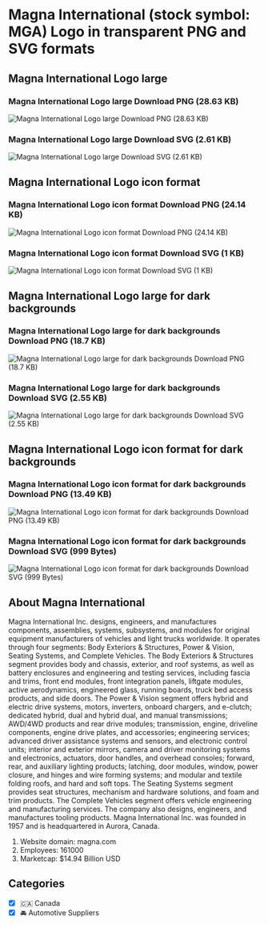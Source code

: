 # Magna International (stock symbol: MGA) Logo in transparent PNG and SVG formats

## Magna International Logo large

### Magna International Logo large Download PNG (28.63 KB)

![Magna International Logo large Download PNG (28.63 KB)](/img/orig/MGA_BIG-cbaa1a84.png)

### Magna International Logo large Download SVG (2.61 KB)

![Magna International Logo large Download SVG (2.61 KB)](/img/orig/MGA_BIG-a1e0a527.svg)

## Magna International Logo icon format

### Magna International Logo icon format Download PNG (24.14 KB)

![Magna International Logo icon format Download PNG (24.14 KB)](/img/orig/MGA-61d0a782.png)

### Magna International Logo icon format Download SVG (1 KB)

![Magna International Logo icon format Download SVG (1 KB)](/img/orig/MGA-278524cd.svg)

## Magna International Logo large for dark backgrounds

### Magna International Logo large for dark backgrounds Download PNG (18.7 KB)

![Magna International Logo large for dark backgrounds Download PNG (18.7 KB)](/img/orig/MGA_BIG.D-1d56388d.png)

### Magna International Logo large for dark backgrounds Download SVG (2.55 KB)

![Magna International Logo large for dark backgrounds Download SVG (2.55 KB)](/img/orig/MGA_BIG.D-4b4feea5.svg)

## Magna International Logo icon format for dark backgrounds

### Magna International Logo icon format for dark backgrounds Download PNG (13.49 KB)

![Magna International Logo icon format for dark backgrounds Download PNG (13.49 KB)](/img/orig/MGA.D-935abc21.png)

### Magna International Logo icon format for dark backgrounds Download SVG (999 Bytes)

![Magna International Logo icon format for dark backgrounds Download SVG (999 Bytes)](/img/orig/MGA.D-dca0ae69.svg)

## About Magna International

Magna International Inc. designs, engineers, and manufactures components, assemblies, systems, subsystems, and modules for original equipment manufacturers of vehicles and light trucks worldwide. It operates through four segments: Body Exteriors & Structures, Power & Vision, Seating Systems, and Complete Vehicles. The Body Exteriors & Structures segment provides body and chassis, exterior, and roof systems, as well as battery enclosures and engineering and testing services, including fascia and trims, front end modules, front integration panels, liftgate modules, active aerodynamics, engineered glass, running boards, truck bed access products, and side doors. The Power & Vision segment offers hybrid and electric drive systems, motors, inverters, onboard chargers, and e-clutch; dedicated hybrid, dual and hybrid dual, and manual transmissions; AWD/4WD products and rear drive modules; transmission, engine, driveline components, engine drive plates, and accessories; engineering services; advanced driver assistance systems and sensors, and electronic control units; interior and exterior mirrors, camera and driver monitoring systems and electronics, actuators, door handles, and overhead consoles; forward, rear, and auxiliary lighting products; latching, door modules, window, power closure, and hinges and wire forming systems; and modular and textile folding roofs, and hard and soft tops. The Seating Systems segment provides seat structures, mechanism and hardware solutions, and foam and trim products. The Complete Vehicles segment offers vehicle engineering and manufacturing services. The company also designs, engineers, and manufactures tooling products. Magna International Inc. was founded in 1957 and is headquartered in Aurora, Canada.

1. Website domain: magna.com
2. Employees: 161000
3. Marketcap: $14.94 Billion USD


## Categories
- [x] 🇨🇦 Canada
- [x] 🚘 Automotive Suppliers
